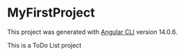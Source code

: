 # MyFirstProject

This project was generated with [Angular CLI](https://github.com/angular/angular-cli) version 14.0.6.

This is a ToDo List project 
